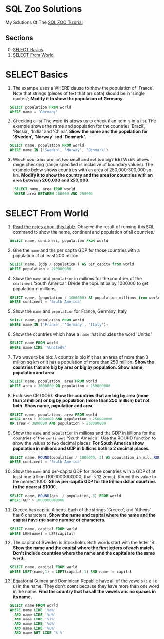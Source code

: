# SQL Zoo Solutions
My Solutions Of The [SQL ZOO Tutorial]( https://sqlzoo.net/wiki/SQL_Tutorial)

## Sections
0) [SELECT Basics](#select-basics)
1) [SELECT From World](#select-from-world)

# SELECT Basics
1. The example uses a WHERE clause to show the population of 'France'. Note that strings (pieces of text that are data) should be in 'single quotes';
**Modify it to show the population of Germany**

```sql
  SELECT population FROM world
  WHERE name = 'Germany'
```

2. Checking a list The word IN allows us to check if an item is in a list. The example shows the name and population for the countries 'Brazil', 'Russia', 'India' and 'China'.
**Show the name and the population for 'Sweden', 'Norway' and 'Denmark'.**

```sql
  SELECT name, population FROM world
  WHERE name IN ('Sweden', 'Norway', 'Denmark')
```

3. Which countries are not too small and not too big? BETWEEN allows range checking (range specified is inclusive of boundary values). The example below shows countries with an area of 250,000-300,000 sq. km. **Modify it to show the country and the area for countries with an area between 200,000 and 250,000.**

```sql
    SELECT name, area FROM world
    WHERE area BETWEEN 200000 AND 250000
```


# SELECT From World

1. [Read the notes about this table](https://sqlzoo.net/wiki/Read_the_notes_about_this_table.). Observe the result of running this SQL command to show the name, continent and population of all countries. 

```sql
  SELECT name, continent, population FROM world
```

2. Give the `name` and the per capita GDP for those countries with a population of at least 200 million. 

```sql
  SELECT name, (gdp / population ) AS per_capita from world
  WHERE population > 200000000
```

4. Show the `name` and `population` in millions for the countries of the `continent` 'South America'. Divide the population by 1000000 to get population in millions. 

```sql
  SELECT name, (population / 1000000) AS population_millions from world
  WHERE continent = 'South America'
```  

5. Show the `name` and `population` for France, Germany, Italy 

```sql
  SElECT name, population FROM world
  WHERE name IN ('France', 'Germany', 'Italy');
```

6. Show the countries which have a `name` that includes the word 'United'

```sql 
  SELECT name FROM world
  WHERE name LIKE '%United%'
```

7. Two ways to be big: A country is big if it has an area of more than 3 million sq km or it has a population of more than 250 million.
**Show the countries that are big by area or big by population. Show name, population and area.**

```sql
  SELECT name, population, area FROM world
  WHERE area > 3000000 OR population > 250000000
```

8. Exclusive OR (XOR). **Show the countries that are big by area (more than 3 million) or big by population (more than 250 million) but not both. Show name, population and area**

```sql
  SELECT name, population, area FROM world
  WHERE area > 3000000 AND population < 250000000
  OR area < 3000000 AND population > 250000000
```

9. Show the `name` and `population` in millions and the GDP in billions for the countries of the `continent` 'South America'. Use the ROUND function to show the values to two decimal places.
**For South America show population in millions and GDP in billions both to 2 decimal places.**

```sql
  SELECT name, ROUND(population / 1000000, 2) AS population_in_mil, ROUND(gdp / 1000000000, 2) AS gdp_bils FROM world
  WHERE continent = 'South America'
```

10. Show the `name` and per-capita GDP for those countries with a GDP of at least one trillion (1000000000000; that is 12 zeros). Round this value to the nearest 1000.
**Show per-capita GDP for the trillion dollar countries to the nearest $1000.**

```sql
  SELECT name, ROUND(gdp  / population,-3) FROM world
  WHERE GDP > 1000000000000
```
11. Greece has capital Athens. Each of the strings 'Greece', and 'Athens' has 6 characters. **Show the name and capital where the name and the capital have the same number of characters.**

```sql
  SELECT name, capital FROM world
  WHERE LEN(name) = LEN(capital)
```

12. The capital of Sweden is Stockholm. Both words start with the letter 'S'.
**Show the name and the capital where the first letters of each match. Don't include countries where the name and the capital are the same word.**

```sql
  SELECT name, capital FROM world
  WHERE LEFT(name,1) = LEFT(capital,1) AND name != capital
```

13. Equatorial Guinea and Dominican Republic have all of the vowels (a e i o u) in the name. They don't count because they have more than one word in the name. **Find the country that has all the vowels and no spaces in its name.**
```sql
  SELECT name FROM world
  WHERE name LIKE '%a%'
    AND name LIKE '%e%'
    AND name LIKE '%i%'
    AND name LIKE '%o%'
    AND name LIKE '%u%'
    AND name NOT LIKE '% %'
  ```